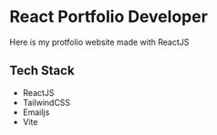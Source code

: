 # React Portfolio Developer
Here is my protfolio website made with ReactJS

## Tech Stack
- ReactJS
- TailwindCSS
- Emailjs
- Vite

